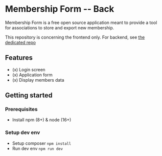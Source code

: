 # Membership Form -- Back

Membership Form is a free open source application meant to provide a tool for associations to store and export new membership.

This repository is concerning the frontend only. For backend, see [the dedicated repo](https://github.com/CedricWagner/MembershipForm-Back)

## Features

- (x) Login screen
- (x) Application form
- (x) Display members data  

## Getting started

### Prerequisites

- Install npm (8+) & node (16+)

### Setup dev env
- Setup composer `npm install`
- Run dev env `npm run dev`